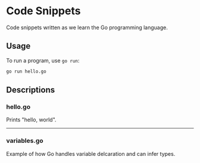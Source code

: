# Code Snippets

Code snippets written as we learn the Go programming language.

## Usage

To run a program, use `go run`:

```bash
go run hello.go
```

## Descriptions

### hello.go

Prints "hello, world".

---

### variables.go

Example of how Go handles variable delcaration and can infer types.
